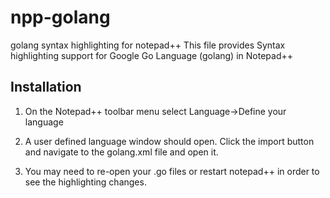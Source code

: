 npp-golang
==========

golang syntax highlighting for notepad++
This file provides Syntax highlighting support for Google Go Language (golang) in Notepad++

Installation
----

1. On the Notepad++ toolbar menu select Language->Define your language

2. A user defined language window should open. Click the import button and navigate to the golang.xml file 
	and open it.
	
3. You may need to re-open your .go files or restart notepad++ in order to see the highlighting changes.

